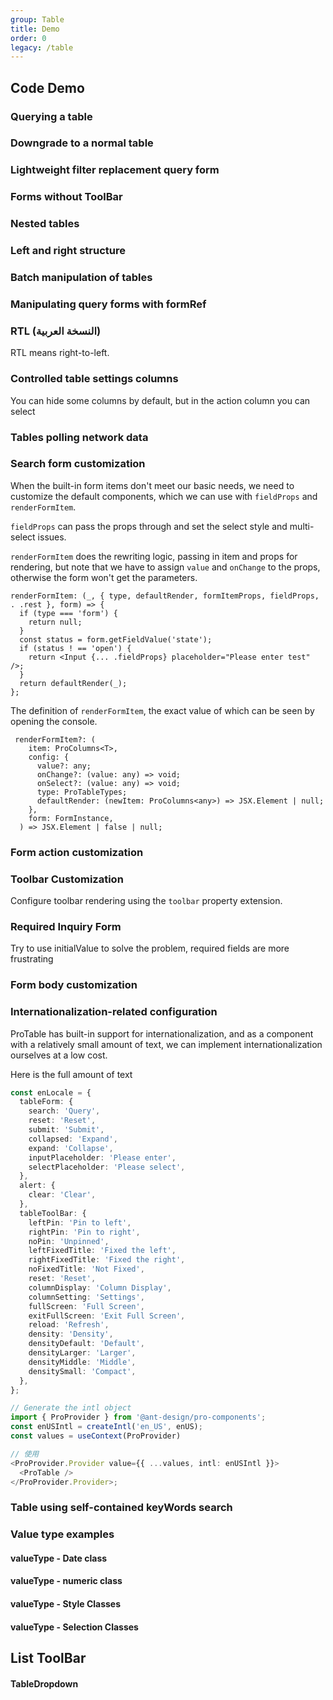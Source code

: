 ```yaml
---
group: Table
title: Demo
order: 0
legacy: /table
---
```


## Code Demo

### Querying a table

<code src="../../../demos/table/single.tsx"  background="var(--main-bg-color)" ></code>

<code src="../../../demos/table/dataSource.tsx"  background="var(--main-bg-color)" debug></code>

### Downgrade to a normal table

<code src="../../../demos/table/normal.tsx"  background="var(--main-bg-color)" ></code>

### Lightweight filter replacement query form

<code src="../../../demos/table/lightfilter.tsx"  background="var(--main-bg-color)" ></code>

### Forms without ToolBar

<code src="../../../demos/table/no-title.tsx" ></code>

### Nested tables

<code src="../../../demos/table/table-nested.tsx"  background="var(--main-bg-color)" ></code>

### Left and right structure

<code src="../../../demos/table/split.tsx"  background="var(--main-bg-color)" ></code>

### Batch manipulation of tables

<code src="../../../demos/table/batchOption.tsx"  background="var(--main-bg-color)" ></code>

### Manipulating query forms with formRef

<code src="../../../demos/table/form.tsx"  background="var(--main-bg-color)" ></code>

### RTL (النسخة العربية)

RTL means right-to-left.

<code src="../../../demos/table/rtl_table.tsx"  background="var(--main-bg-color)" ></code>

### Controlled table settings columns

You can hide some columns by default, but in the action column you can select

<code src="../../../demos/table/columnsStateMap.tsx"  background="var(--main-bg-color)" ></code>

### Tables polling network data

<code src="../../../demos/table/pollinga.tsx"  background="var(--main-bg-color)" ></code>

### Search form customization

When the built-in form items don't meet our basic needs, we need to customize the default components, which we can use with `fieldProps` and `renderFormItem`.

`fieldProps` can pass the props through and set the select style and multi-select issues.

`renderFormItem` does the rewriting logic, passing in item and props for rendering, but note that we have to assign `value` and `onChange` to the props, otherwise the form won't get the parameters.

```tsx | pure
renderFormItem: (_, { type, defaultRender, formItemProps, fieldProps, . .rest }, form) => {
  if (type === 'form') {
    return null;
  }
  const status = form.getFieldValue('state');
  if (status ! == 'open') {
    return <Input {... .fieldProps} placeholder="Please enter test" />;
  }
  return defaultRender(_);
};
```

The definition of `renderFormItem`, the exact value of which can be seen by opening the console.

```tsx | pure
 renderFormItem?: (
    item: ProColumns<T>,
    config: {
      value?: any;
      onChange?: (value: any) => void;
      onSelect?: (value: any) => void;
      type: ProTableTypes;
      defaultRender: (newItem: ProColumns<any>) => JSX.Element | null;
    },
    form: FormInstance,
  ) => JSX.Element | false | null;
```

<code src="../../../demos/table/linkage_form.tsx"  background="var(--main-bg-color)" ></code>

### Form action customization

<code src="../../../demos/table/search_option.tsx"  background="var(--main-bg-color)" ></code>

### Toolbar Customization

Configure toolbar rendering using the `toolbar` property extension.

<code src="../../../demos/table/listToolBar.tsx"  background="var(--main-bg-color)" ></code>

### Required Inquiry Form

Try to use initialValue to solve the problem, required fields are more frustrating

<code src="../../../demos/table/open-rules.tsx" ></code>

### Form body customization

<code src="../../../demos/table/renderTable.tsx"  background="var(--main-bg-color)" ></code>

### Internationalization-related configuration

ProTable has built-in support for internationalization, and as a component with a relatively small amount of text, we can implement internationalization ourselves at a low cost.

Here is the full amount of text

```typescript | pure
const enLocale = {
  tableForm: {
    search: 'Query',
    reset: 'Reset',
    submit: 'Submit',
    collapsed: 'Expand',
    expand: 'Collapse',
    inputPlaceholder: 'Please enter',
    selectPlaceholder: 'Please select',
  },
  alert: {
    clear: 'Clear',
  },
  tableToolBar: {
    leftPin: 'Pin to left',
    rightPin: 'Pin to right',
    noPin: 'Unpinned',
    leftFixedTitle: 'Fixed the left',
    rightFixedTitle: 'Fixed the right',
    noFixedTitle: 'Not Fixed',
    reset: 'Reset',
    columnDisplay: 'Column Display',
    columnSetting: 'Settings',
    fullScreen: 'Full Screen',
    exitFullScreen: 'Exit Full Screen',
    reload: 'Refresh',
    density: 'Density',
    densityDefault: 'Default',
    densityLarger: 'Larger',
    densityMiddle: 'Middle',
    densitySmall: 'Compact',
  },
};

// Generate the intl object
import { ProProvider } from '@ant-design/pro-components';
const enUSIntl = createIntl('en_US', enUS);
const values = useContext(ProProvider)

// 使用
<ProProvider.Provider value={{ ...values, intl: enUSIntl }}>
  <ProTable />
</ProProvider.Provider>;
```

<code src="../../../demos/table/intl.tsx"  background="var(--main-bg-color)" ></code>

### Table using self-contained keyWords search

<code src="../../../demos/table/search.tsx"  background="var(--main-bg-color)" ></code>

### Value type examples

#### valueType - Date class

<code src="../../../demos/table/valueTypeDate.tsx"  background="var(--main-bg-color)" ></code>

#### valueType - numeric class

<code src="../../../demos/table/valueTypeNumber.tsx"  background="var(--main-bg-color)" ></code>

#### valueType - Style Classes

<code src="../../../demos/table/valueType.tsx"  background="var(--main-bg-color)" ></code>

#### valueType - Selection Classes

<code src="../../../demos/table/valueType_select.tsx"  background="var(--main-bg-color)" ></code>

<code src="../../../demos/table/config-provider.tsx" debug  background="var(--main-bg-color)" ></code>

## List ToolBar

<code src="../../../demos/table/ListToolBar/basic.tsx" background="var(--main-bg-color)" title="列表工具栏-基本使用"></code>

<code src="../../../demos/table/ListToolBar/no-title.tsx" background="var(--main-bg-color)" title="无标题" desc="列表工具栏-没有标题的情况下搜索框会前置。"></code>

<code src="../../../demos/table/ListToolBar/multipleLine.tsx" background="var(--main-bg-color)" title="双行布局" desc="列表工具栏-双行的情况下会有双行的布局形式。"></code>

<code src="../../../demos/table/ListToolBar/tabs.tsx" background="var(--main-bg-color)" title="带标签" desc="列表工具栏-标签需配合 `multipleLine` 为 `true` 时使用。"></code>

<code src="../../../demos/table/ListToolBar/menu.tsx" background="var(--main-bg-color)" title="列表工具栏-标题下拉菜单"></code>

#### TableDropdown

<code src="../../../demos/table/edittable-rules.tsx" background="var(--main-bg-color)" title="列表工具栏-标题下拉菜单" debug></code>
